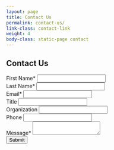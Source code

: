 ```yaml
---
layout: page
title: Contact Us
permalink: contact-us/
link-class: contact-link
weight: 4
body-class: static-page contact
---
```

  
<div class="content" id="contact-us">
    <h2>Contact Us</h2>
    <form class="contact-form" action="#">
      <div>
        <div class="field">
          <label>First Name*</label>
          <input class="input" name="firstname" value="" />
        </div>
        <div class="field">
          <label>Last Name*</label>
          <input class="input" name="lastname" value="" />
        </div>
        <div class="field">
          <label>Email*</label>
          <input class="input" name="email" value="" />
        </div>
      </div>
      <div>
        <div class="field">
          <label>Title</label>
          <input class="input" name="title" value="" />
        </div>
        <div class="field">
          <label>Organization</label>
          <input class="input" name="organization" value="" />
        </div>
        <div class="field">
          <label>Phone</label>
          <input class="input" name="phone" value="" />
        </div>
      </div>
      <div>
        <div class="full field">
          <label>Message*</label>
          <textarea name="message"></textarea>
        </div>
      </div>
      <button type="submit" class="button" value="Submit">Submit</button>
    </form>
    
</div>
